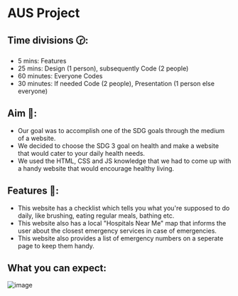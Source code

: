 # AUS Project
## Time divisions 🕝:
- 5 mins: Features
- 25 mins: Design (1 person), subsequently Code (2 people)
- 60 minutes: Everyone Codes 
- 30 minutes: If needed Code (2 people), Presentation (1 person else everyone)
## Aim 🎯:
- Our goal was to accomplish one of the SDG goals through the medium of a website.
- We decided to choose the SDG 3 goal on health and make a website that would cater to your daily health needs.
- We used the HTML, CSS and JS knowledge that we had to come up with a handy website that would encourage healthy living.
## Features 🌟: 
- This website has a checklist which tells you what you're supposed to do daily, like brushing, eating regular meals, bathing etc.
- This website also has a local "Hospitals Near Me" map that informs the user about the closest emergency services in case of emergencies.
- This website also provides a list of emergency numbers on a seperate page to keep them handy.

## What you can expect: 
![image](https://user-images.githubusercontent.com/82143161/205965961-d6dc8d7e-8c6a-49a4-a851-16091a5a66d1.png)
